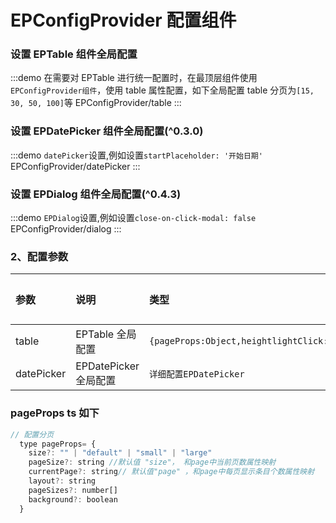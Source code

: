 # EPConfigProvider 配置组件

### 设置 EPTable 组件全局配置

:::demo 在需要对 EPTable 进行统一配置时，在最顶层组件使用 `EPConfigProvider组件`，使用 table 属性配置，如下全局配置 table 分页为`[15, 30, 50, 100]`等
EPConfigProvider/table
:::

### 设置 EPDatePicker 组件全局配置(^0.3.0)

:::demo `datePicker`设置,例如设置`startPlaceholder: '开始日期'`
EPConfigProvider/datePicker
:::

### 设置 EPDialog 组件全局配置(^0.4.3)

:::demo `EPDialog`设置,例如设置`close-on-click-modal: false`
EPConfigProvider/dialog
:::

### 2、配置参数

| 参数       | 说明                  | 类型                                          | 默认值 |
| :--------- | :-------------------- | :-------------------------------------------- | :----- |
| table      | EPTable 全局配置      | `{pageProps:Object,heightlightClick:boolean}` | -      |
| datePicker | EPDatePicker 全局配置 | `详细配置EPDatePicker`                        | -      |

### pageProps ts 如下

```javascript
// 配置分页
  type pageProps= {
    size?: "" | "default" | "small" | "large"
    pageSize?: string //默认值 "size"， 和page中当前页数属性映射
    currentPage?: string// 默认值"page" ，和page中每页显示条目个数属性映射
    layout?: string
    pageSizes?: number[]
    background?: boolean
  }
```

